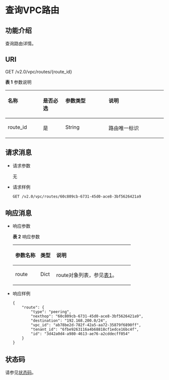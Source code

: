 # 查询VPC路由<a name="ZH-CN_TOPIC_0075677493"></a>

## 功能介绍<a name="section854682151220"></a>

查询路由详情。

## URI<a name="section3547821101219"></a>

GET /v2.0/vpc/routes/\{route\_id\}

**表 1**  参数说明

<a name="table18880184689"></a>
<table><thead align="left"><tr id="row13968641385"><th class="cellrowborder" valign="top" width="22.222222222222225%" id="mcps1.2.5.1.1"><p id="p209684410817"><a name="p209684410817"></a><a name="p209684410817"></a>名称</p>
</th>
<th class="cellrowborder" valign="top" width="14.14141414141414%" id="mcps1.2.5.1.2"><p id="p69681441386"><a name="p69681441386"></a><a name="p69681441386"></a>是否必选</p>
</th>
<th class="cellrowborder" valign="top" width="27.27272727272727%" id="mcps1.2.5.1.3"><p id="p1096813412811"><a name="p1096813412811"></a><a name="p1096813412811"></a>参数类型</p>
</th>
<th class="cellrowborder" valign="top" width="36.36363636363636%" id="mcps1.2.5.1.4"><p id="p139686416813"><a name="p139686416813"></a><a name="p139686416813"></a>说明</p>
</th>
</tr>
</thead>
<tbody><tr id="row19681041189"><td class="cellrowborder" valign="top" width="22.222222222222225%" headers="mcps1.2.5.1.1 "><p id="p1013244217196"><a name="p1013244217196"></a><a name="p1013244217196"></a>route_id</p>
</td>
<td class="cellrowborder" valign="top" width="14.14141414141414%" headers="mcps1.2.5.1.2 "><p id="p1797015416817"><a name="p1797015416817"></a><a name="p1797015416817"></a>是</p>
</td>
<td class="cellrowborder" valign="top" width="27.27272727272727%" headers="mcps1.2.5.1.3 "><p id="p19701411813"><a name="p19701411813"></a><a name="p19701411813"></a>String</p>
</td>
<td class="cellrowborder" valign="top" width="36.36363636363636%" headers="mcps1.2.5.1.4 "><p id="p123881427145"><a name="p123881427145"></a><a name="p123881427145"></a>路由唯一标识</p>
</td>
</tr>
</tbody>
</table>

## 请求消息<a name="section11553182191214"></a>

-   请求参数

    无


-   请求样例

    ```
    GET /v2.0/vpc/routes/60c809cb-6731-45d0-ace8-3bf5626421a9
    ```


## 响应消息<a name="section6554102119123"></a>

-   响应参数

    **表 2**  响应参数

    <a name="table355410218123"></a>
    <table><thead align="left"><tr id="row1168714210128"><th class="cellrowborder" valign="top" width="21.349999999999998%" id="mcps1.2.4.1.1"><p id="p5687821191213"><a name="p5687821191213"></a><a name="p5687821191213"></a>参数名称</p>
    </th>
    <th class="cellrowborder" valign="top" width="13.48%" id="mcps1.2.4.1.2"><p id="p20687202118122"><a name="p20687202118122"></a><a name="p20687202118122"></a>类型</p>
    </th>
    <th class="cellrowborder" valign="top" width="65.16999999999999%" id="mcps1.2.4.1.3"><p id="p4687102113129"><a name="p4687102113129"></a><a name="p4687102113129"></a>说明</p>
    </th>
    </tr>
    </thead>
    <tbody><tr id="row2068712111129"><td class="cellrowborder" valign="top" width="21.349999999999998%" headers="mcps1.2.4.1.1 "><p id="p176872021121212"><a name="p176872021121212"></a><a name="p176872021121212"></a>route</p>
    </td>
    <td class="cellrowborder" valign="top" width="13.48%" headers="mcps1.2.4.1.2 "><p id="p1368732191211"><a name="p1368732191211"></a><a name="p1368732191211"></a>Dict</p>
    </td>
    <td class="cellrowborder" valign="top" width="65.16999999999999%" headers="mcps1.2.4.1.3 "><p id="p16438204318114"><a name="p16438204318114"></a><a name="p16438204318114"></a>route对象列表，参见<a href="VPC路由API简介.md#table05001250111">表1</a>。</p>
    </td>
    </tr>
    </tbody>
    </table>

-   响应样例

    ```
    {
        "route": { 
            "type": "peering",  
            "nexthop": "60c809cb-6731-45d0-ace8-3bf5626421a9",  
            "destination": "192.168.200.0/24",  
            "vpc_id": "ab78be2d-782f-42a5-aa72-35879f6890ff",  
            "tenant_id": "6fbe9263116a4b68818cf1edce16bc4f",
            "id": "3d42a0d4-a980-4613-ae76-a2cddecff054" 
        }
    }
    ```


## 状态码<a name="section31981619"></a>

请参见[状态码](状态码.md)。

